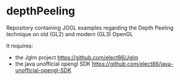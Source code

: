 depthPeeling
============

Repository containing JOGL examples regarding the Depth Peeling technique on old (GL2) and modern (GL3) OpenGL

It requires:

- the Jglm project https://github.com/elect86/Jglm
- the java unofficial opengl SDK https://github.com/elect86/java-unofficial-opengl-SDK
